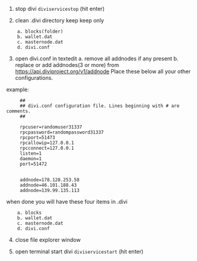 1. stop divi 
```diviservicestop```
(hit enter)

2. clean .divi directory
    keep keep only
```
	a. blocks(folder)
	b. wallet.dat
	c. masternode.dat
	d. divi.conf
```
3. open divi.conf in textedit
    a. remove all addnodes if any present
    b. replace or add addnodes(3 or more) from 
     https://api.diviproject.org/v1/addnode
       Place these below all your other configurations.

example: 

         ##
         ## divi.conf configuration file. Lines beginning with # are comments.
         ##

         rpcuser=randomuser31337
         rpcpassword=randompassword31337
         rpcport=51473
         rpcallowip=127.0.0.1
         rpcconnect=127.0.0.1
         listen=1
         daemon=1
         port=51472


         addnode=178.128.253.58
         addnode=46.101.188.43
         addnode=139.99.135.113



when done you will have these four items in .divi
```
	a. blocks
	b. wallet.dat
	c. masternode.dat
	d. divi.conf
```
	


4. close file explorer window 

5. open terminal start divi
```diviservicestart```
(hit enter)
